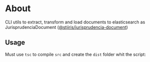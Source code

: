 # About 

CLI utils to extract, transform and load documents to elasticsearch as JurisprudenciaDocument ([@stjiris/jurisprudencia-document](https://www.npmjs.com/package/@stjiris/jurisprudencia-document))

## Usage

Must use `tsc` to compile `src` and create the `dist` folder whit the script:
